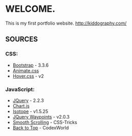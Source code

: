 # **WELCOME.** #

This is my first portfolio website. 
http://kiddography.com/

## **SOURCES** ##

### CSS: ###
* [Bootstrap](http://getbootstrap.com/) - 3.3.6
* [Animate.css](https://daneden.github.io/animate.css/)
* [Hover.css](http://ianlunn.github.io/Hover/) - v2

### JavaScript: ###
* [JQuery](https://jquery.com/) - 2.2.3
* [Chart.js](http://www.chartjs.org/) 
* [Isotope](http://isotope.metafizzy.co/) - v1.5.25
* [JQuery Waypoints](http://imakewebthings.com/waypoints/) - v2.0.3
* [Smooth Scrolling](https://css-tricks.com/snippets/jquery/smooth-scrolling/) - CSS-Tricks
* [Back to Top](http://www.codexworld.com/back-to-top-button-using-jquery-css/) - CodexWorld